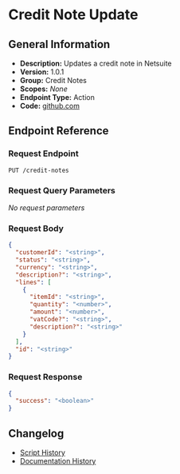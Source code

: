 <!-- BEGIN GENERATED CONTENT -->
# Credit Note Update

## General Information

- **Description:** Updates a credit note in Netsuite
- **Version:** 1.0.1
- **Group:** Credit Notes
- **Scopes:** _None_
- **Endpoint Type:** Action
- **Code:** [github.com](https://github.com/NangoHQ/integration-templates/tree/main/integrations/netsuite-tba/actions/credit-note-update.ts)


## Endpoint Reference

### Request Endpoint

`PUT /credit-notes`

### Request Query Parameters

_No request parameters_

### Request Body

```json
{
  "customerId": "<string>",
  "status": "<string>",
  "currency": "<string>",
  "description?": "<string>",
  "lines": [
    {
      "itemId": "<string>",
      "quantity": "<number>",
      "amount": "<number>",
      "vatCode?": "<string>",
      "description?": "<string>"
    }
  ],
  "id": "<string>"
}
```

### Request Response

```json
{
  "success": "<boolean>"
}
```

## Changelog

- [Script History](https://github.com/NangoHQ/integration-templates/commits/main/integrations/netsuite-tba/actions/credit-note-update.ts)
- [Documentation History](https://github.com/NangoHQ/integration-templates/commits/main/integrations/netsuite-tba/actions/credit-note-update.md)

<!-- END  GENERATED CONTENT -->

